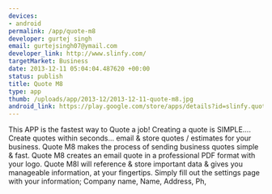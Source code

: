 ```yaml
--- 
devices: 
- android
permalink: /app/quote-m8
developer: gurtej singh
email: gurtejsingh07@ymail.com
developer_link: http://www.slinfy.com/
targetMarket: Business
date: 2013-12-11 05:04:04.487620 +00:00
status: publish
title: Quote M8
type: app
thumb: /uploads/app/2013-12/2013-12-11-quote-m8.jpg
android_link: https://play.google.com/store/apps/details?id=slinfy.quotem8.quotem8
---
```


This APP is the fastest way to Quote a job! Creating a quote is SIMPLE....
Create quotes within seconds... email & store quotes / estimates for your business.
Quote M8 makes the process of sending business quotes simple & fast.
Quote M8 creates an email quote in a professional PDF format with your logo. 
Quote M8l will reference & store important data & gives you manageable information, at your fingertips.
Simply fill out the settings page with your information; Company name, Name, Address, Ph, 
